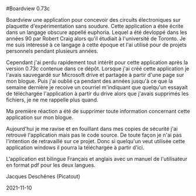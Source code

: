 #Boardview 0.73c

Boardview une application pour concevoir des circuits électroniques sur plaquette d'expérimentation sans soudure. Cette application a étée écrite dans un langage obscure appellé euphoria. 
Lequel a été devloppé dans les années 90 par Robert Craig alors qu'il étudiait à l'université de Toronto. Je me suis intéressé à ce langage à cette époque et l'ai utilisé pour de projets
personnels pendant plusieurs années.

Cependant j'ai perdu rapidement tout intérêt pour cette application après la version 0.73c  contenue dans ce dépôt. Lorsque j'ai créé cette application je l'avais sauvegardé sur Microsoft drive 
et partagée à partir d'une page sur mon blogue. Puis j'ai oublié ça pendant des années jusqu'à ce que la semaine dernière je recoive un courriel m'indiquant que quelqu'un essayait de téléchargée 
l'application à partir du drive alors que j'avais supprimés les fichiers, je ne me rappelle plus quand. 

Ma première réaction a été de supprimer toute information concernant cette application sur mon blogue.  

Aujourd'hui je me ravise et en fouillant dans mes copies de sécurité j'ai retrouvé l'application mais pas le code source. De toute façon je n'ai pas l'intention de retravaillé sur ce projet. 
Donc si quelqu'un veut utilisée cette application windows il pourra la téléchargée à partir d'ici.

L'application est bilingue Français et anglais  avec un manuel de l'utilisateur en format pdf pour les deux langues. 

Jacques Deschênes (Picatout) 

2021-11-10
